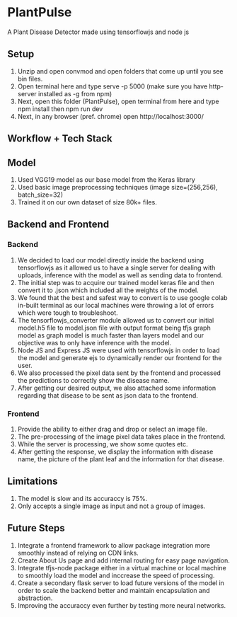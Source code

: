 # PlantPulse
A Plant Disease Detector made using tensorflowjs and node js

## Setup
1. Unzip and open convmod and open folders that come up until you see bin files.
2. Open terminal here and type serve -p 5000 (make sure you have http-server installed as -g from npm)
3. Next, open this folder (PlantPulse), open terminal from here and type npm install then npm run dev
4. Next, in any browser (pref. chrome) open http://localhost:3000/

## Workflow + Tech Stack

## Model 
1. Used VGG19 model as our base model from the Keras library
2. Used basic image preprocessing techniques (image size=(256,256), batch_size=32)
3. Trained it on our own dataset of size 80k+ files.

## Backend and Frontend    
### Backend
1. We decided to load our model directly inside the backend using tensorflowjs as it allowed us to have a single server for dealing with uploads, inference with the model as well as sending data to frontend.
2. The initial step was to acquire our trained model keras file and then convert it to .json which included all the weights of the model.
3. We found that the best and safest way to convert is to use google colab in-built terminal as our local machines were throwing a lot of errors which were tough to troubleshoot.
4. The tensorflowjs_converter module allowed us to convert our initial model.h5 file to model.json file with output format being tfjs graph model as graph model is much faster than layers model and our objective was to only have inference with the model.
5. Node JS and Express JS were used with tensorflowjs in order to load the model and generate ejs to dynamically render our frontend for the user.
6. We also processed the pixel data sent by the frontend and processed the predictions to correctly show the disease name.
7. After getting our desired output, we also attached some information regarding that disease to be sent as json data to the frontend.  
### Frontend
1. Provide the ability to either drag and drop or select an image file.
2. The pre-processing of the image pixel data takes place in the frontend.
3. While the server is processing, we show some quotes etc.
4. After getting the response, we display the information with disease name, the picture of the plant leaf and the information for that disease.
   

## Limitations
1. The model is slow and its accuraccy is 75%.
2. Only accepts a single image as input and not a group of images.
   
## Future Steps
1. Integrate a frontend framework to allow package integration more smoothly instead of relying on CDN links.
2. Create About Us page and add internal routing for easy page navigation.
3. Integrate tfjs-node package either in a virtual machine or local machine to smoothly load the model and inccrease the speed of processing.
4. Create a secondary flask server to load future versions of the model in order to scale the backend better and maintain encapsulation and abstraction.
5. Improving the accuraccy even further by testing more neural networks.

